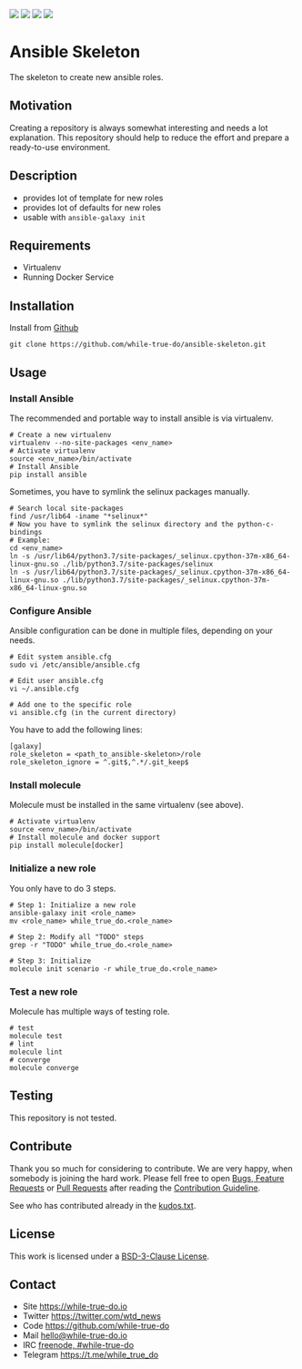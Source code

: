 <!--
name: README.md
description: This file contains important information for the repository.
author: while-true-do.io
contact: hello@while-true-do.io
license: BSD-3-Clause
-->

<!-- github shields -->
![](https://img.shields.io/github/tag/while-true-do/ansible-skeleton.svg)
![](https://img.shields.io/github/license/while-true-do/ansible-skeleton.svg)
![](https://img.shields.io/github/issues/while-true-do/ansible-skeleton.svg)
![](https://img.shields.io/github/issues-pr/while-true-do/ansible-skeleton.svg)

# Ansible Skeleton

The skeleton to create new ansible roles.

## Motivation

Creating a repository is always somewhat interesting and needs a lot explanation. This repository should help to reduce the effort and prepare a ready-to-use environment.

## Description

-   provides lot of template for new roles
-   provides lot of defaults for new roles
-   usable with `ansible-galaxy init`

## Requirements

-   Virtualenv
-   Running Docker Service

## Installation

Install from [Github](https://github.com/while-true-do/ansible-skeleton)
```
git clone https://github.com/while-true-do/ansible-skeleton.git
```

## Usage

### Install Ansible

The recommended and portable way to install ansible is via virtualenv.

```
# Create a new virtualenv
virtualenv --no-site-packages <env_name>
# Activate virtualenv
source <env_name>/bin/activate
# Install Ansible
pip install ansible
```

Sometimes, you have to symlink the selinux packages manually.

```
# Search local site-packages
find /usr/lib64 -iname "*selinux*"
# Now you have to symlink the selinux directory and the python-c-bindings
# Example:
cd <env_name>
ln -s /usr/lib64/python3.7/site-packages/_selinux.cpython-37m-x86_64-linux-gnu.so ./lib/python3.7/site-packages/selinux
ln -s /usr/lib64/python3.7/site-packages/_selinux.cpython-37m-x86_64-linux-gnu.so ./lib/python3.7/site-packages/_selinux.cpython-37m-x86_64-linux-gnu.so
```

### Configure Ansible

Ansible configuration can be done in multiple files, depending on your needs.

```
# Edit system ansible.cfg
sudo vi /etc/ansible/ansible.cfg

# Edit user ansible.cfg
vi ~/.ansible.cfg

# Add one to the specific role
vi ansible.cfg (in the current directory)
```

You have to add the following lines:

```
[galaxy]
role_skeleton = <path_to_ansible-skeleton>/role
role_skeleton_ignore = ^.git$,^.*/.git_keep$
```

### Install molecule

Molecule must be installed in the same virtualenv (see above).

```
# Activate virtualenv
source <env_name>/bin/activate
# Install molecule and docker support
pip install molecule[docker]
```

### Initialize a new role

You only have to do 3 steps.

```
# Step 1: Initialize a new role
ansible-galaxy init <role_name>
mv <role_name> while_true_do.<role_name>

# Step 2: Modify all "TODO" steps
grep -r "TODO" while_true_do.<role_name>

# Step 3: Initialize
molecule init scenario -r while_true_do.<role_name>
```

### Test a new role

Molecule has multiple ways of testing role.

```
# test
molecule test
# lint
molecule lint
# converge
molecule converge
```

## Testing

This repository is not tested.

## Contribute

Thank you so much for considering to contribute. We are very happy, when somebody
is joining the hard work. Please fell free to open
[Bugs, Feature Requests](https://github.com/while-true-do/ansible-skeleton/issues)
or [Pull Requests](https://github.com/while-true-do/ansible-role-skeleton/pulls) after
reading the [Contribution Guideline](https://github.com/while-true-do/doc-library/blob/master/docs/CONTRIBUTING.md).

See who has contributed already in the [kudos.txt](./kudos.txt).

## License

This work is licensed under a [BSD-3-Clause License](https://opensource.org/licenses/BSD-3-Clause).

## Contact

-   Site <https://while-true-do.io>
-   Twitter <https://twitter.com/wtd_news>
-   Code <https://github.com/while-true-do>
-   Mail [hello@while-true-do.io](mailto:hello@while-true-do.io)
-   IRC [freenode, #while-true-do](https://webchat.freenode.net/?channels=while-true-do)
-   Telegram <https://t.me/while_true_do>

